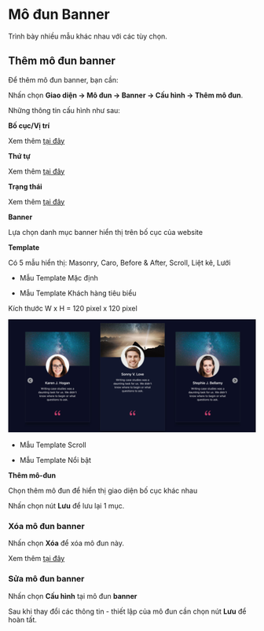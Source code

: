 # Mô đun Banner

Trình bày nhiều mẫu khác nhau với các tùy chọn.

## Thêm mô đun banner

Để thêm mô đun banner, bạn cần:

Nhấn chọn **Giao diện -> Mô đun -> Banner -> Cấu hình -> Thêm mô đun**.

Những thông tin cấu hình như sau:

**Bố cục/Vị trí**

Xem thêm [tại đây](https://mkmate.osd.vn/docs/common/logic#b%E1%BB%91-c%E1%BB%A5c-v%C3%A0-v%E1%BB%8B-tr%C3%AD)

**Thứ tự**

Xem thêm [tại đây](https://mkmate.osd.vn/docs/common/logic/#th%E1%BB%A9-t%E1%BB%B1-s%E1%BA%AFp-x%E1%BA%BFp-l%C3%A0-s%E1%BB%91-ch%E1%BB%89-%C4%91%E1%BB%8Bnh)

**Trạng thái**

Xem thêm [tại đây](https://mkmate.osd.vn/docs/common/logic/#tr%E1%BA%A1ng-th%C3%A1i)

**Banner**

Lựa chọn danh mục banner hiển thị trên bố cục của website

**Template**

Có 5 mẫu hiển thị: Masonry, Caro, Before & After, Scroll, Liệt kê, Lưới

- Mẫu Template Mặc định

- Mẫu Template Khách hàng tiêu biểu

Kích thước W x H = 120 pixel x 120 pixel

![mo-dun-banner-khach-hang-tieu-bieu.jpg](img/mo-dun-banner-khach-hang-tieu-bieu.jpg)

- Mẫu Template Scroll

- Mẫu Template Nổi bật

**Thêm mô-đun**

Chọn thêm mô đun để hiển thị giao diện bố cục khác nhau

Nhấn chọn nút **Lưu** để lưu lại 1 mục.

### Xóa mô đun banner

Nhấn chọn **Xóa** để xóa mô đun này.

Xem thêm [tại đây](https://mkmate.osd.vn/docs/common/logic#x%C3%B3a-c%C3%A1c-m%E1%BB%A5c-c%C3%A1c-th%C3%A0nh-ph%E1%BA%A7n-th%C3%B4ng-tin)

### Sửa mô đun banner

Nhấn chọn **Cấu hình** tại mô đun **banner**

Sau khi thay đổi các thông tin - thiết lập của mô đun cần chọn nút **Lưu** để hoàn tất.

